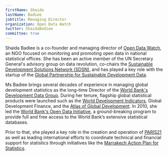 ```yaml
---
firstName: Shaida
lastName: Badiee
jobtitle: Managing Director
organization: Open Data Watch
twitter: ShaidaBadiee
committee: true
---
```


Shaida Badiee is a co-founder and managing director of [Open Data Watch](https://opendatawatch.com/), an NGO focused on monitoring and promoting open data in national statistical offices. She has been an active member of the UN Secretary General's advisory group on data revolution, co-chairs the [Sustainable Development Solutions Network (SDSN)](http://unsdsn.org/), and has played a key role with the startup of the [Global Partnership for Sustainable Development Data](http://www.data4sdgs.org/).

Ms Badiee brings several decades of experience in managing global development statistics as the long-time Director of the [World Bank's Development Data Group](https://data.worldbank.org/). During her tenure, flagship global statistical products were launched such as the [World Development Indicators](https://data.worldbank.org/products/wdi), Global Development Finance, and the [Atlas of Global Development](https://elibrary.worldbank.org/doi/book/10.1596/978-0-8213-9757-2). In 2010, she led the [World Bank's Open Data Initiative](https://data.worldbank.org/), a ground-breaking program to provide full and free access to the World Bank’s extensive statistical databases.

Prior to that, she played a key role in the creation and operation of [PARIS21](http://www.paris21.org/) as well as leading international efforts to coordinate technical and financial support for statistics through initiatives like the [Marrakech Action Plan for Statistics](http://www.worldbank.org/en/data/statistical-capacity-building/marrakech-action-plan-for-statistics).
